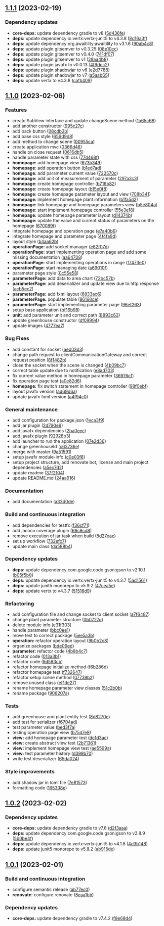 ## [1.1.1](https://github.com/SmartGreenhouse-22-23/ClientDesktop/compare/1.1.0...1.1.1) (2023-02-19)


### Dependency updates

* **core-deps:** update dependency gradle to v8 ([5d436fe](https://github.com/SmartGreenhouse-22-23/ClientDesktop/commit/5d436fe478c12d55c247e3909ea049052dc45189))
* **deps:** update dependency io.vertx:vertx-junit5 to v4.3.8 ([8d16a3f](https://github.com/SmartGreenhouse-22-23/ClientDesktop/commit/8d16a3f682a447ada0b4955834d122b08c779718))
* **deps:** update dependency org.awaitility:awaitility to v3.1.6 ([90ab4c8](https://github.com/SmartGreenhouse-22-23/ClientDesktop/commit/90ab4c8b12a16c7369df49912681b48e914fa8a1))
* **deps:** update plugin gitsemver to v0.3.25 ([08e10cc](https://github.com/SmartGreenhouse-22-23/ClientDesktop/commit/08e10ccaa68957cacf511145706c36239dcd9ab4))
* **deps:** update plugin gitsemver to v0.4.0 ([741df07](https://github.com/SmartGreenhouse-22-23/ClientDesktop/commit/741df079966d6fd5f21b1366ee19867d8da6b9b0))
* **deps:** update plugin gitsemver to v1 ([28aa4b8](https://github.com/SmartGreenhouse-22-23/ClientDesktop/commit/28aa4b8e8d65865c597037ef8e3c0f3de86be36b))
* **deps:** update plugin javafx to v0.0.13 ([4f9dcc2](https://github.com/SmartGreenhouse-22-23/ClientDesktop/commit/4f9dcc2bb2ec30d9abbc27763ec0203e9635d403))
* **deps:** update plugin shadowjar to v6 ([e2d7788](https://github.com/SmartGreenhouse-22-23/ClientDesktop/commit/e2d778889ead927187e32084823a2cd3e6121a10))
* **deps:** update plugin shadowjar to v7 ([a5aab65](https://github.com/SmartGreenhouse-22-23/ClientDesktop/commit/a5aab65f64f0bb3bbbe8e38885376995adf66b64))
* **deps:** update vertx to v4.3.8 ([cafb409](https://github.com/SmartGreenhouse-22-23/ClientDesktop/commit/cafb40924e1e8b06ec4fc889360e1571ccac096f))

## [1.1.0](https://github.com/SmartGreenhouse-22-23/ClientDesktop/compare/1.0.2...1.1.0) (2023-02-06)


### Features

*  create SubView interface and update changeScene method ([1b65c68](https://github.com/SmartGreenhouse-22-23/ClientDesktop/commit/1b65c68518a0c8b08fd4433bc799fb69b1f58731))
* add another constructor ([995c27c](https://github.com/SmartGreenhouse-22-23/ClientDesktop/commit/995c27c11fe9d6ddfc3b00cbc6acfae5008f27b3))
* add back button ([08cdb3b](https://github.com/SmartGreenhouse-22-23/ClientDesktop/commit/08cdb3bb946570aede809277aa77f528dce4948f))
* add base css style ([656d9d8](https://github.com/SmartGreenhouse-22-23/ClientDesktop/commit/656d9d84db8dc0ff3e99105cdb509d52379a7ded))
* add method to change scene ([00955ca](https://github.com/SmartGreenhouse-22-23/ClientDesktop/commit/00955ca8596a2812e28acabd6b8fcb4aa85e4041))
* create application mvc ([0366d48](https://github.com/SmartGreenhouse-22-23/ClientDesktop/commit/0366d48e91a6c120f442aa6ee7d416537a6b8601))
* handle on close request ([0616db5](https://github.com/SmartGreenhouse-22-23/ClientDesktop/commit/0616db58e4467e23702e6463ddab7bae1c25a002))
* handle parameter state with css ([77d468f](https://github.com/SmartGreenhouse-22-23/ClientDesktop/commit/77d468f8ccdf8a4a2f40853d94ddaf3324529555))
* **homepage:** add homepage view ([673b349](https://github.com/SmartGreenhouse-22-23/ClientDesktop/commit/673b349be4a3d22eb5bd5a919d839db5ad195510))
* **homepage:** add operation button ([b1ed7ad](https://github.com/SmartGreenhouse-22-23/ClientDesktop/commit/b1ed7ad1209bd1e34794f540facff85e9d0df304))
* **homepage:** add parameter current value ([723570c](https://github.com/SmartGreenhouse-22-23/ClientDesktop/commit/723570cef82973dc0d9232760e8ac3309ce85ed8))
* **homepage:** add unit of measurement of parameter ([297a3c3](https://github.com/SmartGreenhouse-22-23/ClientDesktop/commit/297a3c3695d01f6a06be68bccf2728a878434539))
* **homepage:** create homepage controller ([b716b82](https://github.com/SmartGreenhouse-22-23/ClientDesktop/commit/b716b82cec18f99dcd1f6f4beb484cc182c06677))
* **homepage:** create homepage layout ([b15e0f8](https://github.com/SmartGreenhouse-22-23/ClientDesktop/commit/b15e0f8dbf7d9cccd17430458860ffd5efb3f5ed))
* **homepage:** create homepage parameter layout and view ([708b341](https://github.com/SmartGreenhouse-22-23/ClientDesktop/commit/708b341f76cff54d09df7dcdda2bf64ef29d75ac))
* **homepage:** implement homepage plant information ([b1fa5d2](https://github.com/SmartGreenhouse-22-23/ClientDesktop/commit/b1fa5d28193ffdd679183b0ee7c8d1987b934f4b))
* **homepage:** link homepage and homepage parameters view ([b5e804a](https://github.com/SmartGreenhouse-22-23/ClientDesktop/commit/b5e804ade272c515d0c045701d6c55b1784bea07))
* **homepage:** start implement homepage controller ([55e3e18](https://github.com/SmartGreenhouse-22-23/ClientDesktop/commit/55e3e183fd62663b5151ff5a75009471783cc226))
* **homepage:** update homepage parameter layout ([d14374b](https://github.com/SmartGreenhouse-22-23/ClientDesktop/commit/d14374bd95eca5a92b78775f2a0af77a131f99a7))
* **homepage:** update the value and current status of parameters on the homepage ([670089f](https://github.com/SmartGreenhouse-22-23/ClientDesktop/commit/670089f9493150f4b40a26951ca2daa1db4366c9))
* integrate homepage and operation page ([e7a40b9](https://github.com/SmartGreenhouse-22-23/ClientDesktop/commit/e7a40b976592fa4aba7c62eed2960bdfd9a480f6))
* integrate homepage and parameter page ([4f4fa9d](https://github.com/SmartGreenhouse-22-23/ClientDesktop/commit/4f4fa9d2ff403ef806c3da970bbca36833058e3f))
* layout style ([b4aa62b](https://github.com/SmartGreenhouse-22-23/ClientDesktop/commit/b4aa62baafff15213a890d83b389cc72abfd25a3))
* **operationPage:** add socket manager ([e62f07d](https://github.com/SmartGreenhouse-22-23/ClientDesktop/commit/e62f07d72bf8a8d0123e8e8da9f3841297267923))
* **operationPage:** start implementing operation page and add some missing documentation ([aa64708](https://github.com/SmartGreenhouse-22-23/ClientDesktop/commit/aa64708ccd6a77ea6f382dfa366f08217fc08484))
* **operationPage:** start implementing operations in range ([f7473e0](https://github.com/SmartGreenhouse-22-23/ClientDesktop/commit/f7473e0dc60cc16530502328be768f589c250d5d))
* **operationPage:** start managing date ([a69010f](https://github.com/SmartGreenhouse-22-23/ClientDesktop/commit/a69010f6a05d3cf7adf4555ef9d9d4de9780ac00))
* parameter page style ([0c55e58](https://github.com/SmartGreenhouse-22-23/ClientDesktop/commit/0c55e58e9962285a7962bd6557c4e458a91a2c0e))
* **parameterPage:** add data to area chart ([72bc57b](https://github.com/SmartGreenhouse-22-23/ClientDesktop/commit/72bc57b041737433262de56e8e4c4112d434a2d5))
* **parameterPage:** add deserializer and update view due to http response ([acb5ec2](https://github.com/SmartGreenhouse-22-23/ClientDesktop/commit/acb5ec248a155edd5be11fe4082e368419629a8a))
* **parameterPage:** add fxml layout ([6833ac6](https://github.com/SmartGreenhouse-22-23/ClientDesktop/commit/6833ac62180b207e80db00615d027dcaa346a553))
* **parameterPage:** populate table ([86160ce](https://github.com/SmartGreenhouse-22-23/ClientDesktop/commit/86160cea03881c770cc4543e5d15cdd7c14233cd))
* **parameterPage:** start implementing parameter page ([96ef263](https://github.com/SmartGreenhouse-22-23/ClientDesktop/commit/96ef263ed0ceb43ad70c61160d22d584e830aca6))
* setup base application ([bf16b98](https://github.com/SmartGreenhouse-22-23/ClientDesktop/commit/bf16b986e7db3a592ee9e739a1c6a3f040d29ed7))
* **unit:** add parameter unit and correct path ([8893c63](https://github.com/SmartGreenhouse-22-23/ClientDesktop/commit/8893c63b6b7a6ab4a7920c58fdc6bd07eaaae488))
* update greenhouse constructor ([df09994](https://github.com/SmartGreenhouse-22-23/ClientDesktop/commit/df099943109a4587178f7341c8d511863cb5cddb))
* update images ([4777ea7](https://github.com/SmartGreenhouse-22-23/ClientDesktop/commit/4777ea799e2ddd36a6468e8ab37e40676c056bcb))


### Bug Fixes

* add constant for socket ([aed03d3](https://github.com/SmartGreenhouse-22-23/ClientDesktop/commit/aed03d393a18705598da78cce3c197914a3b0102))
* change path request to clientCommunicationGateway and correct request position ([8f1482b](https://github.com/SmartGreenhouse-22-23/ClientDesktop/commit/8f1482b970ea6cae098dfdd19f1cd6fcd3677092))
* close the socket when the scene is changed ([4b09bc7](https://github.com/SmartGreenhouse-22-23/ClientDesktop/commit/4b09bc770b5baa1fec27dd50588ea09c87c78288))
* correct table update due to notification ([e8ad703](https://github.com/SmartGreenhouse-22-23/ClientDesktop/commit/e8ad7034fe6139a1c5fc8dcc95c96467b376f879))
* fix current value method in homepage parameter ([36976cf](https://github.com/SmartGreenhouse-22-23/ClientDesktop/commit/36976cf4f8d289a13d441924460ed5c4262fadcc))
* fix operation page test ([a0e82d6](https://github.com/SmartGreenhouse-22-23/ClientDesktop/commit/a0e82d643c736ad99b194606727581db6599ed66))
* **homepage:** fix switch statement in homepage controller ([98f0ebf](https://github.com/SmartGreenhouse-22-23/ClientDesktop/commit/98f0ebf48f67f52200c5cfb8f1ace429b5619c37))
* layout javafx version ([ad69d6a](https://github.com/SmartGreenhouse-22-23/ClientDesktop/commit/ad69d6a5f4d3617c11f57416273c12018bdde02b))
* update javafx fxml version ([a4f94c0](https://github.com/SmartGreenhouse-22-23/ClientDesktop/commit/a4f94c0f5f1eae9f08c27cdee72694ac736c10a0))


### General maintenance

* add configuration for package.json ([1eca3f9](https://github.com/SmartGreenhouse-22-23/ClientDesktop/commit/1eca3f988aba0ee002afc49726ff1bd52253b192))
* add jar plugin ([2d790e9](https://github.com/SmartGreenhouse-22-23/ClientDesktop/commit/2d790e9826f52e45dfdae919f9bd32795899c8e3))
* add javafx dependencies ([2ba0eec](https://github.com/SmartGreenhouse-22-23/ClientDesktop/commit/2ba0eec062e7b8f789efb38e9c3f467a3e355e14))
* add javafx plugin ([92928b3](https://github.com/SmartGreenhouse-22-23/ClientDesktop/commit/92928b34c6dde226f5bb60cca1b889024979ae9f))
* add launcher to run the application ([07e2d36](https://github.com/SmartGreenhouse-22-23/ClientDesktop/commit/07e2d36eaffdf7b39f1491bd4a780d60c490c35e))
* change greenhouseId ([c63736e](https://github.com/SmartGreenhouse-22-23/ClientDesktop/commit/c63736e14154377701d9c89ea9eb900a3ac258dc))
* merge with master ([9a51591](https://github.com/SmartGreenhouse-22-23/ClientDesktop/commit/9a51591d90a8091883ee2f16ebbb67e60879fa90))
* setup javafx module-info ([c0e03f8](https://github.com/SmartGreenhouse-22-23/ClientDesktop/commit/c0e03f88ed114fe6b1293af855f6562514b4e2f0))
* setup project structure, add renovate bot, license and main project dependencies ([a5ec7d2](https://github.com/SmartGreenhouse-22-23/ClientDesktop/commit/a5ec7d2c6686a3d1895e3301d46a39bf676e58a2))
* update readme ([37f2104](https://github.com/SmartGreenhouse-22-23/ClientDesktop/commit/37f21040995ad0f7a2bd580589e4dc717c4c628f))
* update README.md ([24aa916](https://github.com/SmartGreenhouse-22-23/ClientDesktop/commit/24aa916eaf6edeac7816ad3b5a18dd4bb1014bc4))


### Documentation

* add documentation ([a33d0de](https://github.com/SmartGreenhouse-22-23/ClientDesktop/commit/a33d0dea41854b749f5d57527f1152d68ac6d93d))


### Build and continuous integration

* add dependencies for testfx ([f36cf71](https://github.com/SmartGreenhouse-22-23/ClientDesktop/commit/f36cf713c0872aecd2f902bba456a9e66620e47a))
* add jacoco coverage plugin ([69c8cd8](https://github.com/SmartGreenhouse-22-23/ClientDesktop/commit/69c8cd85dd7b341d7e6f3fe119d08c1a858d0e69))
* remove execution of jar task when build ([5d27eae](https://github.com/SmartGreenhouse-22-23/ClientDesktop/commit/5d27eae7df7c538f5f0c1e27a3f477989e068f48))
* set up workflow ([732efc7](https://github.com/SmartGreenhouse-22-23/ClientDesktop/commit/732efc7795af4fc9986ac9083f3b87434e924b10))
* update main class ([da588b4](https://github.com/SmartGreenhouse-22-23/ClientDesktop/commit/da588b41e5068522a85b911ae6226a32ea3a548a))


### Dependency updates

* **deps:** update dependency com.google.code.gson:gson to v2.10.1 ([b05f5b0](https://github.com/SmartGreenhouse-22-23/ClientDesktop/commit/b05f5b05fa4b2d5c2640efaf00300e2cbbf6dccc))
* **deps:** update dependency io.vertx:vertx-junit5 to v4.3.7 ([5ad1561](https://github.com/SmartGreenhouse-22-23/ClientDesktop/commit/5ad15612820d2bdcd7bb23e4e3d78516ec896be8))
* **deps:** update junit5 monorepo to v5.9.2 ([47cea5e](https://github.com/SmartGreenhouse-22-23/ClientDesktop/commit/47cea5e67406e941fcf413e421cb982976601224))
* **deps:** update vertx to v4.3.7 ([51516d9](https://github.com/SmartGreenhouse-22-23/ClientDesktop/commit/51516d991b11e079269136c1e77ea6f3dec53256))


### Refactoring

* add configuration file and change socket to client socket ([a7f6487](https://github.com/SmartGreenhouse-22-23/ClientDesktop/commit/a7f648774ce0b91d2b4e746b23957024faad746a))
* change plant parameter structure ([0b0727d](https://github.com/SmartGreenhouse-22-23/ClientDesktop/commit/0b0727d92a8f3353082126178ed9d4286f5ba4e9))
* delete module info ([e31f303](https://github.com/SmartGreenhouse-22-23/ClientDesktop/commit/e31f3039e5d0db81dd5b14e4d3f5a154320c377c))
* handle parameter ([bbc0ee1](https://github.com/SmartGreenhouse-22-23/ClientDesktop/commit/bbc0ee11098108371f27ff2cbc3d3d6049b29bf5))
* move test to correct package ([5ee5a3b](https://github.com/SmartGreenhouse-22-23/ClientDesktop/commit/5ee5a3be159ae16d78d7c92f0e0ac46420927c69))
* **operation:** refactor operation layout ([9b0b2c8](https://github.com/SmartGreenhouse-22-23/ClientDesktop/commit/9b0b2c880dfbc480257faf3480cd6d054bf67f08))
* organize packages ([bde09ed](https://github.com/SmartGreenhouse-22-23/ClientDesktop/commit/bde09edd1b9213ab87c1791c9f359c4b8b5d1983))
* **parameter:** refactor code ([4b8b4c7](https://github.com/SmartGreenhouse-22-23/ClientDesktop/commit/4b8b4c76567864a895006be2a2a599c798c6a91c))
* refactor code ([013a3b1](https://github.com/SmartGreenhouse-22-23/ClientDesktop/commit/013a3b19d40f06818b2dd71657c90dfe3c4be393))
* refactor code ([9d583cb](https://github.com/SmartGreenhouse-22-23/ClientDesktop/commit/9d583cba0dd3204b4789087d33e6198fd54182cf))
* refactor homepage initialize method ([f6b286d](https://github.com/SmartGreenhouse-22-23/ClientDesktop/commit/f6b286dbef157dbe22f9d20f853e5979e6548c94))
* refactor homepage test ([f732647](https://github.com/SmartGreenhouse-22-23/ClientDesktop/commit/f732647eb8c5498897a25cf45a1ea7fc4a751797))
* refactor setup scene method ([07738b2](https://github.com/SmartGreenhouse-22-23/ClientDesktop/commit/07738b2bc1885bffcf9360ec0feee2cb43757aed))
* remove unused class ([ef1de27](https://github.com/SmartGreenhouse-22-23/ClientDesktop/commit/ef1de278428cc96fa85b2064003a557322404a03))
* rename homepage parameter view classes ([51c2b0b](https://github.com/SmartGreenhouse-22-23/ClientDesktop/commit/51c2b0bb90db12d90ce11e8bcd9b68ded3e11b5c))
* rename package ([908207a](https://github.com/SmartGreenhouse-22-23/ClientDesktop/commit/908207a177874431b0b0449bb3417adc9791bfbc))


### Tests

* add greenhouse and plant entity test ([8d8270e](https://github.com/SmartGreenhouse-22-23/ClientDesktop/commit/8d8270eda4bd39baddb9fe8d8ec47622be2fa2f6))
* add test for serializer ([f6704ad](https://github.com/SmartGreenhouse-22-23/ClientDesktop/commit/f6704ade3a4d1ab1e708a3b996f02a03af5ebd7d))
* test parameter value ([bed3f7a](https://github.com/SmartGreenhouse-22-23/ClientDesktop/commit/bed3f7af0617dcb878db44fb2d0ef2a01ef0932b))
* testing operation page view ([b75d7e8](https://github.com/SmartGreenhouse-22-23/ClientDesktop/commit/b75d7e810905f4030ac494055cc83e027c31d9b9))
* **view:** add homepage parameter test ([dc1d3ac](https://github.com/SmartGreenhouse-22-23/ClientDesktop/commit/dc1d3ac9ba6758905276240555f6837f482ea2dd))
* **view:** create abstract view test ([2b71361](https://github.com/SmartGreenhouse-22-23/ClientDesktop/commit/2b713619279f80c735e487dcdec0e64f08ebe9c8))
* **view:** implement homepage view test ([ae5599a](https://github.com/SmartGreenhouse-22-23/ClientDesktop/commit/ae5599a7090a57dc2276274ef8d55ce2448244ad))
* **view:** test parameter history ([d399b70](https://github.com/SmartGreenhouse-22-23/ClientDesktop/commit/d399b704f81b93d0eab5374871553b26edcca1ba))
* write test deserializer ([65da024](https://github.com/SmartGreenhouse-22-23/ClientDesktop/commit/65da02447ba65de83c2868f7f3da9fa89fe5c832))


### Style improvements

* add shadow jar in toml file ([7e81573](https://github.com/SmartGreenhouse-22-23/ClientDesktop/commit/7e8157363baf59d11e90fd62fefe7ec7c5b3521e))
* formatting code ([165338e](https://github.com/SmartGreenhouse-22-23/ClientDesktop/commit/165338e98c580cfa6619a63933a403d5d9c2afe6))

## [1.0.2](https://github.com/SmartGreenhouse-22-23/ClientDesktop/compare/1.0.1...1.0.2) (2023-02-02)


### Dependency updates

* **core-deps:** update dependency gradle to v7.6 ([d2f3aaa](https://github.com/SmartGreenhouse-22-23/ClientDesktop/commit/d2f3aaa52ef3174704be4947ff3727ed479687eb))
* **deps:** update dependency com.google.code.gson:gson to v2.8.9 ([5b0be4f](https://github.com/SmartGreenhouse-22-23/ClientDesktop/commit/5b0be4ff0c7a3d17a4aa92452d1f56e448551676))
* **deps:** update dependency io.vertx:vertx-junit5 to v4.1.8 ([4d3b148](https://github.com/SmartGreenhouse-22-23/ClientDesktop/commit/4d3b148f93b699397f4fda5ccff930a1e8907b37))
* **deps:** update junit5 monorepo to v5.8.2 ([ab915de](https://github.com/SmartGreenhouse-22-23/ClientDesktop/commit/ab915de29a0d2bb1a91de5ca9bd75c764c327cd7))

## [1.0.1](https://github.com/SmartGreenhouse-22-23/ClientDesktop/compare/v1.0.0...1.0.1) (2023-02-01)


### Build and continuous integration

* configure semantic release ([ab77ec0](https://github.com/SmartGreenhouse-22-23/ClientDesktop/commit/ab77ec0c95575b70faf1f41aad564f55a1cc1df0))
* **renovate:** configure renovate ([8eaa1bb](https://github.com/SmartGreenhouse-22-23/ClientDesktop/commit/8eaa1bbf0f416cd9b8cb8340a6fc34a8cfdf26a0))


### Dependency updates

* **core-deps:** update dependency gradle to v7.4.2 ([f8e68d4](https://github.com/SmartGreenhouse-22-23/ClientDesktop/commit/f8e68d4c2b61ebbf9eec5b8d70f99748fc2200b8))
